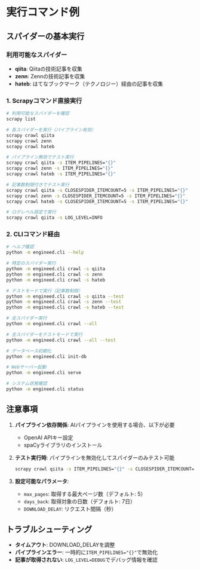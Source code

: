# 実行コマンド例

## スパイダーの基本実行

### 利用可能なスパイダー
- **qiita**: Qiitaの技術記事を収集
- **zenn**: Zennの技術記事を収集  
- **hateb**: はてなブックマーク（テクノロジー）経由の記事を収集

### 1. Scrapyコマンド直接実行
```bash
# 利用可能なスパイダーを確認
scrapy list

# 各スパイダーを実行（パイプライン有効）
scrapy crawl qiita
scrapy crawl zenn
scrapy crawl hateb

# パイプライン無効でテスト実行
scrapy crawl qiita -s ITEM_PIPELINES="{}"
scrapy crawl zenn -s ITEM_PIPELINES="{}"
scrapy crawl hateb -s ITEM_PIPELINES="{}"

# 記事数制限付きでテスト実行
scrapy crawl qiita -s CLOSESPIDER_ITEMCOUNT=5 -s ITEM_PIPELINES="{}"
scrapy crawl zenn -s CLOSESPIDER_ITEMCOUNT=5 -s ITEM_PIPELINES="{}"
scrapy crawl hateb -s CLOSESPIDER_ITEMCOUNT=5 -s ITEM_PIPELINES="{}"

# ログレベル設定で実行
scrapy crawl qiita -s LOG_LEVEL=INFO
```

### 2. CLIコマンド経由
```bash
# ヘルプ確認
python -m engineed.cli --help

# 特定のスパイダー実行
python -m engineed.cli crawl -s qiita
python -m engineed.cli crawl -s zenn
python -m engineed.cli crawl -s hateb

# テストモードで実行（記事数制限）
python -m engineed.cli crawl -s qiita --test
python -m engineed.cli crawl -s zenn --test
python -m engineed.cli crawl -s hateb --test

# 全スパイダー実行
python -m engineed.cli crawl --all

# 全スパイダーをテストモードで実行
python -m engineed.cli crawl --all --test

# データベース初期化
python -m engineed.cli init-db

# Webサーバー起動
python -m engineed.cli serve

# システム状態確認
python -m engineed.cli status
```

## 注意事項

1. **パイプライン依存関係**: AIパイプラインを使用する場合、以下が必要
   - OpenAI APIキー設定
   - spaCyライブラリのインストール
   
2. **テスト実行時**: パイプラインを無効化してスパイダーのみテスト可能
   ```bash
   scrapy crawl qiita -s ITEM_PIPELINES="{}" -s CLOSESPIDER_ITEMCOUNT=3
   ```

3. **設定可能なパラメータ**:
   - `max_pages`: 取得する最大ページ数（デフォルト: 5）
   - `days_back`: 取得対象の日数（デフォルト: 7日）
   - `DOWNLOAD_DELAY`: リクエスト間隔（秒）

## トラブルシューティング

- **タイムアウト**: DOWNLOAD_DELAYを調整
- **パイプラインエラー**: 一時的に`ITEM_PIPELINES="{}"`で無効化
- **記事が取得されない**: `LOG_LEVEL=DEBUG`でデバッグ情報を確認
